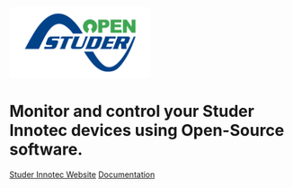 <img src="images/OpenStuder.svg" width="50%"></img>

# Monitor and control your Studer Innotec devices using Open-Source software.

[Studer Innotec Website](https://www.studer-innotec.com)
[Documentation](#quick-start)
